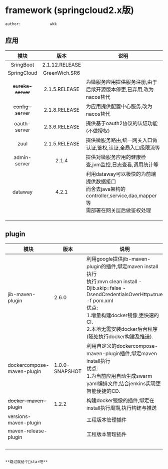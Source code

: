 # framework (springcloud2.x版)

	author: 			wkk

##	应用

|       模块        |      版本      | 说明                                                         |
| :---------------: | :------------: | ------------------------------------------------------------ |
|     SringBoot     | 2.1.12.RELEASE |                                                              |
|    SpringCloud    | GreenWich.SR6  |                                                              |
| ~~eureka-server~~ | 2.1.5.RELEASE  | ~~为微服务应用提供服务注册~~,由于后续开源版本停更,已弃用,改为nacos替代 |
| ~~config-server~~ | 2.1.8.RELEASE  | 为应用提供配置中心服务,改为nacos替代                         |
|   oauth-server    | 2.3.6.RELEASE  | 提供基于oauth2协议的认证功能(不做授权)                       |
|       zuul        | 2.1.5.RELEASE  | 提供微服务路由,统一网关入口做认证,鉴权,认证,全局入口级限流等 |
|   admin-server    |     2.1.4      | 提供对微服务应用的健康检查,jvm监控,日志查看,调用统计等       |
|      dataway      |     4.2.1      | 利用dataway可以极快的为前端提供数据接口<br>而舍去java架构的controller,service,dao,mapper等<br>需部署在网关层后做鉴权处理 |
|                   |                |                                                              |
|                   |                |                                                              |
|                   |                |                                                              |



## plugin

| 模块                       | 版本           | 说明                                                         |
| -------------------------- | -------------- | ------------------------------------------------------------ |
| jib-maven-plugin           | 2.6.0          | 利用google提供jib-maven-plugin的插件,绑定maven install执行<br>执行:mvn clean install -Djib.skip=false -DsendCredentialsOverHttp=true -f pom.xml<br>优点:<br/>		1.增量构建docker镜像,更快速的CI.<br/>		2.本地无需安装docker后台程序(随处执行docker构建及推送). |
| dockercompose-maven-plugin | 1.0.0-SNAPSHOT | 利用自定义的dockercompose-maven-plugin插件,绑定maven install执行<br/>优点:<br/>1.为当前应用自动生成swarm yaml编排文件,结合jenkins实现更智能便捷的CD. |
| ~~docker-maven-plugin~~    | 1.2.2          | 构建docker镜像的插件,绑定在 install执行周期,执行构建与推送   |
| versions-maven-plugin      |                | 工程版本管理插件                                             |
| maven-release-plugin       |                | 工程版本管理插件                                             |
|                            |                |                                                              |
|                            |                |                                                              |
|                            |                |                                                              |
|                            |                |                                                              |


																																																					**路过就给个🌟star吧**

